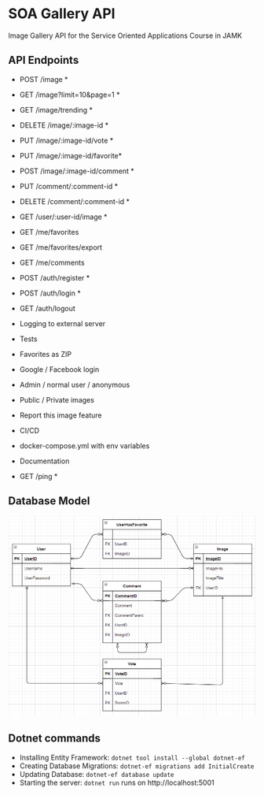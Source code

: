 # SOA Gallery API

Image Gallery API for the Service Oriented Applications Course in JAMK

## API Endpoints

* POST /image *
* GET /image?limit=10&page=1 *
* GET /image/trending *
* DELETE /image/:image-id *
* PUT /image/:image-id/vote *
* PUT /image/:image-id/favorite*
* POST /image/:image-id/comment *

* PUT /comment/:comment-id *
* DELETE /comment/:comment-id *

* GET /user/:user-id/image *

* GET /me/favorites
* GET /me/favorites/export
* GET /me/comments

* POST /auth/register *
* POST /auth/login *
* GET /auth/logout

* Logging to external server

* Tests
* Favorites as ZIP
* Google / Facebook login
* Admin / normal user / anonymous
* Public / Private images
* Report this image feature

* CI/CD
* docker-compose.yml with env variables

* Documentation

* GET /ping *

## Database Model

![Database](images/LogicalDbModel.png)

## Dotnet commands

* Installing Entity Framework: ```dotnet tool install --global dotnet-ef```
* Creating Database Migrations: ```dotnet-ef migrations add InitialCreate```
* Updating Database: ```dotnet-ef database update```
* Starting the server: ```dotnet run``` runs on http://localhost:5001